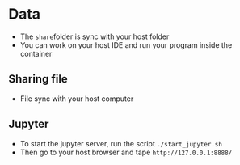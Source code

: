 # Data
- The `share`folder is sync with your host folder
- You can work on your host IDE and run your program inside the container

## Sharing file
- File sync with your host computer

## Jupyter
- To start the jupyter server, run the script `./start_jupyter.sh`
- Then go to your host browser and tape `http://127.0.0.1:8888/`
